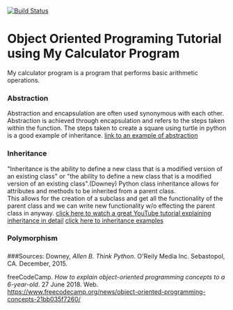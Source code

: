[![Build Status](https://travis-ci.com/njitsuarez/gettingstartedDockerIS218HW2.svg?branch=master)](https://travis-ci.com/njitsuarez/gettingstartedDockerIS218HW2)
# Object Oriented Programing Tutorial using My Calculator Program
My calculator program is a program that performs basic arithmetic operations.

### Abstraction
Abstraction and encapsulation are often used synonymous with each other. 
Abstraction is achieved through encapsulation and refers to the steps taken within the function.
The steps taken to create a square using turtle in python is a good example of inheritance.
[link to an example of abstraction](https://github.com/njitsuarez/OOP/blob/master/DrawSquare/DrawSquare.py)

### Inheritance
"Inheritance is the ability to define a new class that is a modified version
of an existing class" or "the ability to define a new class that is a modified version of an existing
class".(Downey)
Python class inheritance allows for attributes and methods to be inherited from a parent class.  
This allows for the creation of a subclass and get all the functionality of the parent class and we can write new functionality w/o effecting the parent class in anyway.
[click here to watch a great YouTube tutorial explaining inheritance in detail](https://www.youtube.com/watch?v=RSl87lqOXDE)
[click here to inheritance examples](https://github.com/njitsuarez/OOP/tree/master/Inheritance)

### Polymorphism

###
###Sources:
Downey, _Allen B. Think Python_. O'Reily Media Inc. Sebastopol, CA. December, 2015. 

freeCodeCamp. _How to explain object-oriented programming concepts to a 6-year-old_.
27 June 2018. Web. https://www.freecodecamp.org/news/object-oriented-programming-concepts-21bb035f7260/